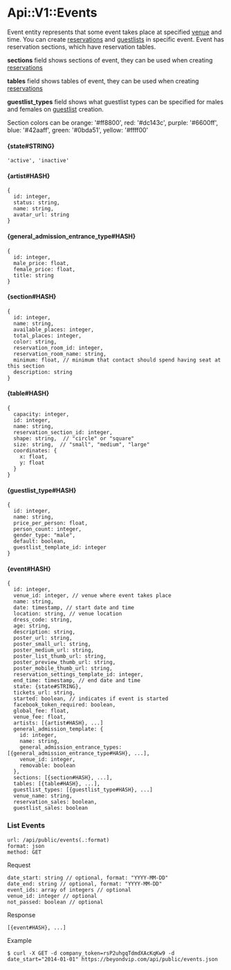 # Api::V1::Events
Event entity represents that some event takes place at specified
 [venue](/api/public/venues.md) and time. You can create
 [reservations](/api/public/reservations.md) and
 [guestlists](/api/public/guestlists.md) in specific event. Event has
 reservation sections, which have reservation tables.

**sections** field shows sections of event, they can be used when
 creating [reservations](/api/public/reservations.md)

**tables** field shows tables of event, they can be used when creating
 [reservations](/api/public/reservations.md)

**guestlist_types** field shows what guestlist types can be specified for males
 and females on [guestlist](/api/public/guestlists.md) creation.

Section colors can be orange: '#ff8800', red: '#dc143c', purple: '#6600ff',
 blue: '#42aaff', green: '#0bda51', yellow: '#ffff00'

#### {state#STRING}
    'active', 'inactive'

#### {artist#HASH}
    {
      id: integer,
      status: string,
      name: string,
      avatar_url: string
    }

#### {general_admission_entrance_type#HASH}
    {
      id: integer,
      male_price: float,
      female_price: float,
      title: string
    }

#### {section#HASH}
    {
      id: integer,
      name: string,
      available_places: integer,
      total_places: integer,
      color: string,
      reservation_room_id: integer,
      reservation_room_name: string,
      minimum: float, // minimum that contact should spend having seat at this section
      description: string
    }

#### {table#HASH}
    {
      capacity: integer,
      id: integer,
      name: string,
      reservation_section_id: integer,
      shape: string,  // "circle" or "square"
      size: string,  // "small", "medium", "large"
      coordinates: {
        x: float,
        y: float
      }
    }

#### {guestlist_type#HASH}
    {
      id: integer,
      name: string,
      price_per_person: float,
      person_count: integer,
      gender_type: "male",
      default: boolean,
      guestlist_template_id: integer
    }

#### {event#HASH}
    {
      id: integer,
      venue_id: integer, // venue where event takes place
      name: string,
      date: timestamp, // start date and time
      location: string, // venue location
      dress_code: string,
      age: string,
      description: string,
      poster_url: string,
      poster_small_url: string,
      poster_medium_url: string,
      poster_list_thumb_url: string,
      poster_preview_thumb_url: string,
      poster_mobile_thumb_url: string,
      reservation_settings_template_id: integer,
      end_time: timestamp, // end date and time
      state: {state#STRING},
      tickets_url: string,
      started: boolean, // indicates if event is started
      facebook_token_required: boolean,
      global_fee: float,
      venue_fee: float,
      artists: [{artist#HASH}, ...]
      general_admission_template: {
        id: integer,
        name: string,
        general_admission_entrance_types: [{general_admission_entrance_type#HASH}, ...],
        venue_id: integer,
        removable: boolean
      },
      sections: [{section#HASH}, ...],
      tables: [{table#HASH}, ...],
      guestlist_types: [{guestlist_type#HASH}, ...]
      venue_name: string,
      reservation_sales: boolean,
      guestlist_sales: boolean

### List Events
    url: /api/public/events(.:format)
    format: json
    method: GET

  Request

    date_start: string // optional, format: "YYYY-MM-DD"
    date_end: string // optional, format: "YYYY-MM-DD"
    event_ids: array of integers // optional
    venue_id: integer // optional
    not_passed: boolean // optional

  Response

    [{event#HASH}, ...]

  Example

    $ curl -X GET -d company_token=rsP2uhgqTdmdXAcKqKw9 -d date_start="2014-01-01" https://beyondvip.com/api/public/events.json
